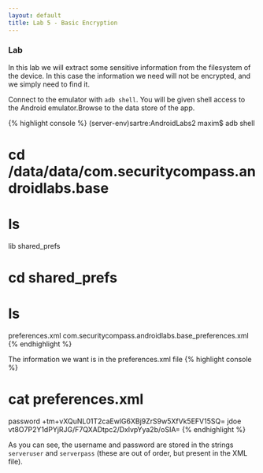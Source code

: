 ```yaml
---
layout: default
title: Lab 5 - Basic Encryption
---	
```


### Lab
	
In this lab we will extract some sensitive information from the
filesystem of the device.  In this case the information we need will
not be encrypted, and we simply need to find it.

Connect to the emulator with `adb shell`.  You will be given shell
access to the Android emulator.Browse to the data store of the app.

{% highlight console %}
(server-env)sartre:AndroidLabs2 maxim$ adb shell
# cd /data/data/com.securitycompass.androidlabs.base
# ls
lib
shared_prefs
# cd shared_prefs
# ls
preferences.xml
com.securitycompass.androidlabs.base_preferences.xml
{% endhighlight %}

The information we want is in the preferences.xml file
{% highlight console %}
# cat preferences.xml
<?xml version='1.0' encoding='utf-8' standalone='yes' ?>
<map>
<string name="serverpass">password</string>
<string name="localpasssalt">+tm+vXQuNL01T2caEwlG6XBj9ZrS9w5XfVk5EFV15SQ=
</string>
<string name="serveruser">jdoe</string>
<boolean name="firstrun" value="false" />
<string name="localpasshash">vt8O7P2Y1dPYjRJG/F7QXADtpc2/DxlvpYya2b/oSIA=
</string>
</map>
{% endhighlight %}

As you can see, the username and password are stored in the strings
`serveruser` and `serverpass` (these are out of order, but present in
the XML file).  

